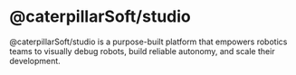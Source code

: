 # @caterpillarSoft/studio

@caterpillarSoft/studio is a purpose-built platform that empowers robotics teams to visually debug robots, build reliable autonomy, and scale their development.
